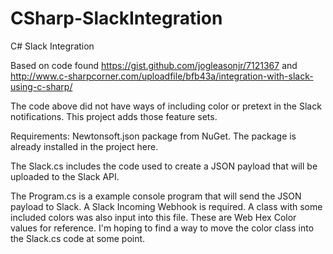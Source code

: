 # CSharp-SlackIntegration
C# Slack Integration

Based on code found https://gist.github.com/jogleasonjr/7121367 and http://www.c-sharpcorner.com/uploadfile/bfb43a/integration-with-slack-using-c-sharp/

The code above did not have ways of including color or pretext in the Slack notifications. 
This project adds those feature sets.

Requirements:
Newtonsoft.json package from NuGet. The package is already installed in the project here.

The Slack.cs includes the code used to create a JSON payload that will be uploaded to the Slack API. 

The Program.cs is a example console program that will send the JSON payload to Slack. A Slack Incoming Webhook is required. A class with some included colors was also input into this file. These are Web Hex Color values for reference. I'm hoping to find a way to move the color class into the Slack.cs code at some point. 
